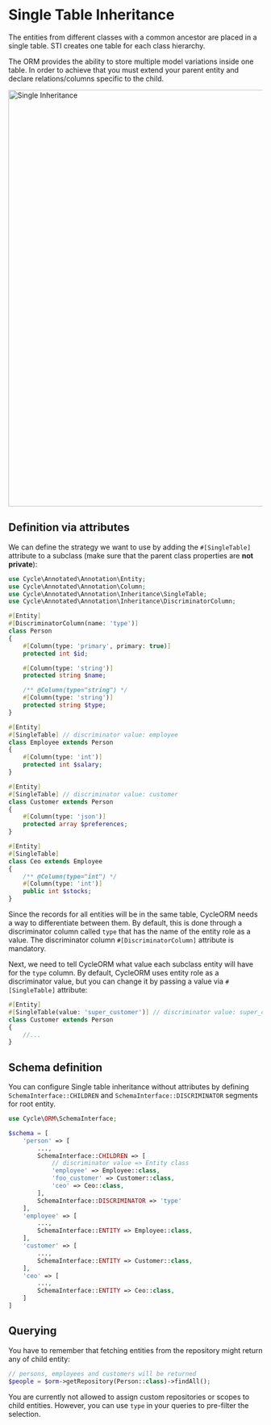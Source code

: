 # Single Table Inheritance

The entities from different classes with a common ancestor are placed in a single table. STI creates one table for each
class hierarchy.

The ORM provides the ability to store multiple model variations inside one table. In order to achieve that you must
extend your parent entity and declare relations/columns specific to the child.

<img width="826" alt="Single Inheritance" src="https://user-images.githubusercontent.com/773481/144869132-f7f32a00-aa84-4e70-8ccc-3c7e26860bba.png">

## Definition via attributes

We can define the strategy we want to use by adding the `#[SingleTable]` attribute to a subclass (make sure that the parent class properties are **not private**):

```php
use Cycle\Annotated\Annotation\Entity;
use Cycle\Annotated\Annotation\Column;
use Cycle\Annotated\Annotation\Inheritance\SingleTable;
use Cycle\Annotated\Annotation\Inheritance\DiscriminatorColumn;

#[Entity]
#[DiscriminatorColumn(name: 'type')]
class Person
{
    #[Column(type: 'primary', primary: true)]
    protected int $id;

    #[Column(type: 'string')]
    protected string $name;

    /** @Column(type="string") */
    #[Column(type: 'string')]
    protected string $type;
}

#[Entity]
#[SingleTable] // discriminator value: employee
class Employee extends Person
{
    #[Column(type: 'int')]
    protected int $salary;
}

#[Entity]
#[SingleTable] // discriminator value: customer
class Customer extends Person
{
    #[Column(type: 'json')]
    protected array $preferences;
}

#[Entity]
#[SingleTable]
class Ceo extends Employee
{
    /** @Column(type="int") */
    #[Column(type: 'int')]
    public int $stocks;
}
```

Since the records for all entities will be in the same table, CycleORM needs a way to differentiate between them. By
default, this is done through a discriminator column called `type` that has the name of the entity role as a value. The
discriminator column `#[DiscriminatorColumn]` attribute is mandatory.

Next, we need to tell CycleORM what value each subclass entity will have for the `type` column. By default, CycleORM
uses entity role as a discriminator value, but you can change it by passing a value via `#[SingleTable]` attribute:

```php
#[Entity]
#[SingleTable(value: 'super_customer')] // discriminator value: super_customer
class Customer extends Person
{
    //...
}
```

## Schema definition

You can configure Single table inheritance without attributes by defining `SchemaInterface::CHILDREN`
and `SchemaInterface::DISCRIMINATOR` segments for root entity.

```php
use Cycle\ORM\SchemaInterface;

$schema = [
    'person' => [
        ...,
        SchemaInterface::CHILDREN => [
            // discriminator value => Entity class
            'employee' => Employee::class,
            'foo_customer' => Customer::class,
            'ceo' => Ceo::class,
        ],
        SchemaInterface::DISCRIMINATOR => 'type'
    ],
    'employee' => [
        ...,
        SchemaInterface::ENTITY => Employee::class,
    ],
    'customer' => [
        ...,
        SchemaInterface::ENTITY => Customer::class,
    ],
    'ceo' => [
        ...,
        SchemaInterface::ENTITY => Ceo::class,
    ]
]
```

## Querying

You have to remember that fetching entities from the repository might return any of child entity:

```php
// persons, employees and customers will be returned
$people = $orm->getRepository(Person::class)->findAll();
```

You are currently not allowed to assign custom repositories or scopes to child entities. However, you can use `type` in
your queries to pre-filter the selection.
